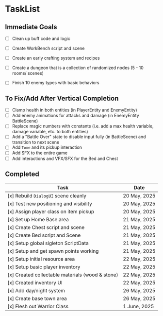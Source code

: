 # TaskList

## Immediate Goals
- [ ] Clean up buff code and logic
- [ ] Create WorkBench script and scene
- [ ] Create an early crafting system and recipes
- [ ] Create a dungeon that is a collection of randomized nodes (5 - 10 rooms/ scenes)
- [ ] Finish 10 enemy types with basic behaviors 


## To Fix/Add After Vertical Completion
- [ ] Clamp health in both entities (in PlayerEntity and EnemyEntity)
- [ ] Add enemy animations for attacks and damage (in EnemyEntity BattleScene)
- [ ] Replace magic numbers with constants (i.e. add a max health variable, damage variable, etc. to both entities)
- [ ] Add a "Battle Over" state to disable input fully (in BattleScene) and transition to next scene
- [ ] Add `Tome` and its pickup interaction
- [ ] Add SFX to the entire game
- [ ] Add interactions and VFX/SFX for the Bed and Chest

## Completed
|Task                                          |Date                   |
|----------------------------------------------|-----------------------|
| [x] Rebuild `DialogUI` scene cleanly         |20 May, 2025           |
| [x] Test new positioning and visibility      |20 May, 2025           |
| [x] Assign player class on item pickup       |20 May, 2025           |
| [x] Set up Home Base area                    |21 May, 2025           |
| [x] Create Chest script and scene            |21 May, 2025           |
| [x] Create Bed script and Scene              |21 May, 2025           |
| [x] Setup global sigleton ScriptData         |21 May, 2025           |
| [x] Setup and get spawn points working       |21 May, 2025           |
| [x] Setup initial resource area              |22 May, 2025           |
| [x] Setup basic player inventory             |22 May, 2025           |
| [x] Created collectable materials (wood & stone)|22 May, 2025        |
| [x] Created inventory UI                     |22 May, 2025           |
| [x] Add day/night system                      |26 May, 2025          |
| [x] Create base town area                     |26 May, 2025          |
| [x] Flesh out Warrior Class                  |1 June, 2025           |